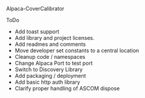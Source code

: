 Alpaca-CoverCalibrator

ToDo
* Add toast support
* Add library and project licenses.
* Add readmes and comments
* Move developer set constants to a central location
* Cleanup code / namespaces
* Change Alpaca Port to test port
* Switch to Discovery Library
* Add packaging / deployment
* Add basic http auth library
* Clarify proper handling of ASCOM dispose